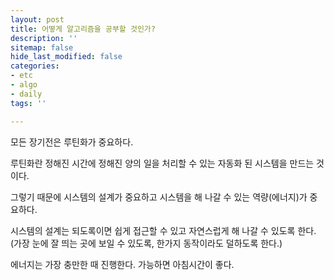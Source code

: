 ```yaml
---
layout: post
title: 어떻게 알고리즘을 공부할 것인가?
description: ''
sitemap: false
hide_last_modified: false
categories:
- etc
- algo
- daily
tags: ''

---
```

모든 장기전은 루틴화가 중요하다.

루틴화란 정해진 시간에 정해진 양의 일을 처리할 수 있는 자동화 된 시스템을 만드는 것이다.

그렇기 때문에 시스템의 설계가 중요하고 시스템을 해 나갈 수 있는 역량(에너지)가 중요하다.

시스템의 설계는 되도록이면 쉽게 접근할 수 있고 자연스럽게 해 나갈 수 있도록 한다.(가장 눈에 잘 띄는 곳에 보일 수 있도록, 한가지 동작이라도 덜하도록 한다.)

에너지는 가장 충만한 때 진행한다. 가능하면 아침시간이 좋다. 
